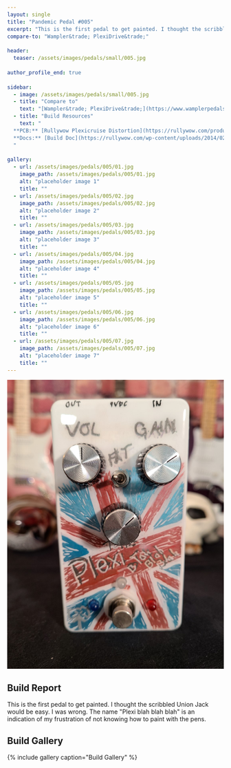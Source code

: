 ```yaml
---
layout: single
title: "Pandemic Pedal #005"
excerpt: "This is the first pedal to get painted. I thought the scribbled Union Jack would be easy. I was wrong. The name \"Plexi blah blah blah\" is an indication of my frustration of not knowing how to paint with the pens."
compare-to: "Wampler&trade; PlexiDrive&trade;"

header:
  teaser: /assets/images/pedals/small/005.jpg

author_profile_end: true

sidebar:
  - image: /assets/images/pedals/small/005.jpg
  - title: "Compare to"
    text: "[Wampler&trade; PlexiDrive&trade;](https://www.wamplerpedals.com/products/distortion-overdrive/plexi-drive-mini/)"
  - title: "Build Resources"
    text: "
  **PCB:** [Rullywow Plexicruise Distortion](https://rullywow.com/product/plexicruise-distortion-plexidrive-clone-pcb/)<br>
  **Docs:** [Build Doc](https://rullywow.com/wp-content/uploads/2014/02/Plexicruise-v1.1-build-doc-FINAL.pdf)
  "

gallery:
  - url: /assets/images/pedals/005/01.jpg
    image_path: /assets/images/pedals/005/01.jpg
    alt: "placeholder image 1"
    title: ""
  - url: /assets/images/pedals/005/02.jpg
    image_path: /assets/images/pedals/005/02.jpg
    alt: "placeholder image 2"
    title: ""
  - url: /assets/images/pedals/005/03.jpg
    image_path: /assets/images/pedals/005/03.jpg
    alt: "placeholder image 3"
    title: ""
  - url: /assets/images/pedals/005/04.jpg
    image_path: /assets/images/pedals/005/04.jpg
    alt: "placeholder image 4"
    title: ""
  - url: /assets/images/pedals/005/05.jpg
    image_path: /assets/images/pedals/005/05.jpg
    alt: "placeholder image 5"
    title: ""
  - url: /assets/images/pedals/005/06.jpg
    image_path: /assets/images/pedals/005/06.jpg
    alt: "placeholder image 6"
    title: ""
  - url: /assets/images/pedals/005/07.jpg
    image_path: /assets/images/pedals/005/07.jpg
    alt: "placeholder image 7"
    title: ""
---
```


[![header](/assets/images/pedals/005.jpg)](/assets/images/pedals/005.jpg)

## Build Report ##

This is the first pedal to get painted. I thought the scribbled Union Jack would be easy. I was wrong. The name \"Plexi blah blah blah\" is an indication of my frustration of not knowing how to paint with the pens.

## Build Gallery ## 

{% include gallery caption="Build Gallery" %}